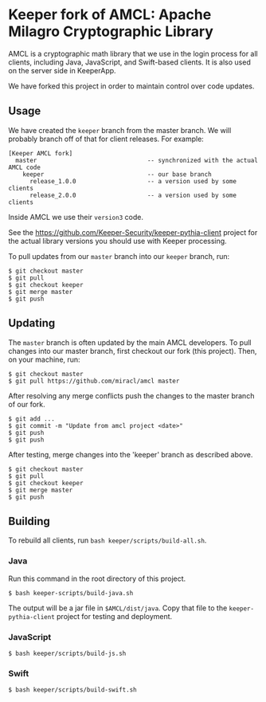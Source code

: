# Keeper fork of AMCL: Apache Milagro Cryptographic Library

AMCL is a cryptographic math library that we use in the login process for all clients, including Java, JavaScript, and Swift-based clients.
It is also used on the server side in KeeperApp.

We have forked this project in order to maintain control over code updates.

## Usage
We have created the `keeper` branch from the master branch.  We will probably branch off of that for client releases.  For example:

```
[Keeper AMCL fork]
  master                               -- synchronized with the actual AMCL code
    keeper                             -- our base branch
      release_1.0.0                    -- a version used by some clients
      release_2.0.0                    -- a version used by some clients
```
Inside AMCL we use their `version3` code.

See the https://github.com/Keeper-Security/keeper-pythia-client project for the actual library versions you should use with Keeper processing.

To pull updates from our `master` branch into our `keeper` branch, run:

```
$ git checkout master
$ git pull
$ git checkout keeper
$ git merge master
$ git push
```  

## Updating
The `master` branch is often updated by the main AMCL developers.  To pull changes into our master branch, first checkout our fork (this project).
Then, on your machine, run:

```
$ git checkout master
$ git pull https://github.com/miracl/amcl master
```

After resolving any merge conflicts push the changes to the master branch of our fork.

```
$ git add ...
$ git commit -m "Update from amcl project <date>"
$ git push
$ git push
```

After testing, merge changes into the 'keeper' branch as described above.

```
$ git checkout master
$ git pull
$ git checkout keeper
$ git merge master
$ git push
``` 

## Building

To rebuild all clients, run `bash keeper/scripts/build-all.sh`.

### Java

Run this command in the root directory of this project. 
 
```
$ bash keeper-scripts/build-java.sh
```

The output will be a jar file in `$AMCL/dist/java`.  Copy that file to the `keeper-pythia-client` project for testing and deployment.

### JavaScript

```
$ bash keeper/scripts/build-js.sh
```

### Swift

```
$ bash keeper/scripts/build-swift.sh

```


